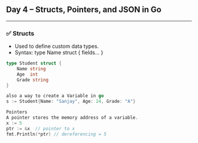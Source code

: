 ## Day 4 – Structs, Pointers, and JSON in Go

---

### ✅ Structs
- Used to define custom data types.
- Syntax: type Name struct { fields... }
```go
type Student struct {
    Name string
    Age  int
    Grade string
}

also a way to create a Variable in go 
s := Student{Name: "Sanjay", Age: 24, Grade: "A"}

Pointers
A pointer stores the memory address of a variable.
x := 5
ptr := &x  // pointer to x
fmt.Println(*ptr) // dereferencing = 5

